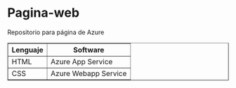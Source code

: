 # Pagina-web
Repositorio para página de Azure
<table border="1">
<tr>
<th>Lenguaje </th><th>Software</th>
</tr>
<tr>
<td>HTML</td><td>Azure App Service</td>
</tr>
<tr>
<td>CSS</td><td>Azure Webapp Service</td>
</tr>
</table>
